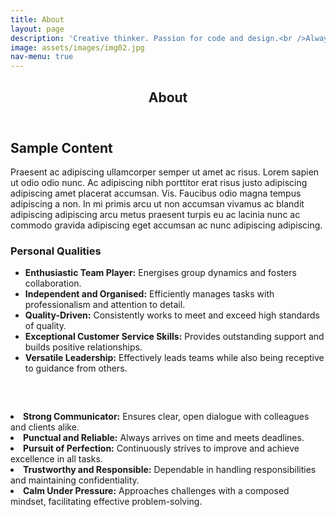 ```yaml
---
title: About
layout: page
description: 'Creative thinker. Passion for code and design.<br />Always building, always learning.'
image: assets/images/img02.jpg
nav-menu: true
---
```


<!-- Main -->
<div id="main" class="alt">

<!-- One -->
<section id="one">
	<div class="inner">
		<header class="major">
			<h1>About</h1>
		</header>
       
<!-- Content -->
<h2 id="content">Sample Content</h2>
<p>Praesent ac adipiscing ullamcorper semper ut amet ac risus. Lorem sapien ut odio odio nunc. Ac adipiscing nibh porttitor erat risus justo adipiscing adipiscing amet placerat accumsan. Vis. Faucibus odio magna tempus adipiscing a non. In mi primis arcu ut non accumsan vivamus ac blandit adipiscing adipiscing arcu metus praesent turpis eu ac lacinia nunc ac commodo gravida adipiscing eget accumsan ac nunc adipiscing adipiscing.</p>
<div class="row">
	<div class="6u 12u$(small)">
		<h3>Personal Qualities</h3>
		<ul>
      <li><strong>Enthusiastic Team Player:</strong> Energises group dynamics and fosters collaboration.</li>
      <li><strong>Independent and Organised:</strong> Efficiently manages tasks with professionalism and attention to detail.</li>
      <li><strong>Quality-Driven:</strong> Consistently works to meet and exceed high standards of quality.</li>
      <li><strong>Exceptional Customer Service Skills:</strong> Provides outstanding support and builds positive relationships.</li>
      <li><strong>Versatile Leadership:</strong> Effectively leads teams while also being receptive to guidance from others.</li>
    </ul>
	</div>
	<div class="6u$ 12u$(small)">
    <h3>&nbsp;</h3>
		    <li><strong>Strong Communicator:</strong> Ensures clear, open dialogue with colleagues and clients alike.</li>
      <li><strong>Punctual and Reliable:</strong> Always arrives on time and meets deadlines.</li>
      <li><strong>Pursuit of Perfection:</strong> Continuously strives to improve and achieve excellence in all tasks.</li>
      <li><strong>Trustworthy and Responsible:</strong> Dependable in handling responsibilities and maintaining confidentiality.</li>
      <li><strong>Calm Under Pressure:</strong> Approaches challenges with a composed mindset, facilitating effective problem-solving.</li>
	</div>